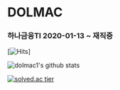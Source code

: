 # DOLMAC

### 하나금융TI 2020-01-13 ~ 재직중

[![Hits](https://hits.seeyoufarm.com/api/count/incr/badge.svg?url=https%3A%2F%2Fgithub.com%2Fdolmac1&count_bg=%2379C83D&title_bg=%23555555&icon=android.svg&icon_color=%23E7E7E7&title=hits&edge_flat=false)]


![dolmac1's github stats](https://github-readme-stats.vercel.app/api?username=dolmac1&show_icons=true)


[![solved.ac tier](http://mazassumnida.wtf/api/generate_badge?boj=dolmac)](https://solved.ac/dolmac)

